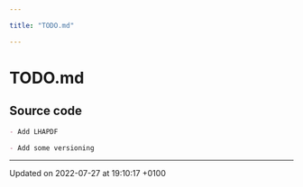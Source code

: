 ```yaml
---

title: "TODO.md"

---
```


# TODO.md






## Source code

```markdown
- Add LHAPDF

- Add some versioning
```


-------------------------------

Updated on 2022-07-27 at 19:10:17 +0100

